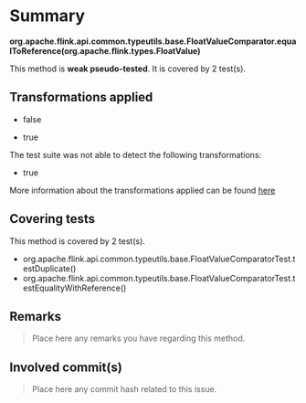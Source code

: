 # Summary
**org.apache.flink.api.common.typeutils.base.FloatValueComparator.equalToReference(org.apache.flink.types.FloatValue)**

This method is **weak pseudo-tested**.
It is covered by 2 test(s). 


## Transformations applied

- false

- true


The test suite was not able to detect the following transformations:
 * true 


More information about the transformations applied can be found [here](https://github.com/STAMP-project/pitest-descartes)

## Covering tests
This method is covered by 2 test(s).
* org.apache.flink.api.common.typeutils.base.FloatValueComparatorTest.testDuplicate()
* org.apache.flink.api.common.typeutils.base.FloatValueComparatorTest.testEqualityWithReference()


## Remarks
> Place here any remarks you have regarding this method.

## Involved commit(s)

> Place here any commit hash related to this issue.

